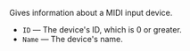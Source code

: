 Gives information about a MIDI input device.

   - `ID` — The device's ID, which is 0 or greater. 
   - `Name` — The device's name.
